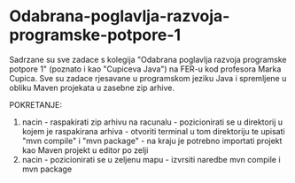 # Odabrana-poglavlja-razvoja-programske-potpore-1

Sadrzane su sve zadace s kolegija "Odabrana poglavlja razvoja programske potpore 1" (poznato i kao "Cupiceva Java") na FER-u kod profesora Marka Cupica.
Sve su zadace rjesavane u programskom jeziku Java i spremljene u obliku Maven projekata u zasebne zip arhive.

POKRETANJE:
  1. nacin
    - raspakirati zip arhivu na racunalu
    - pozicionirati se u direktorij u kojem je raspakirana arhiva
    - otvoriti terminal u tom direktoriju te upisati "mvn compile" i "mvn package"
    - na kraju je potrebno importati projekt kao Maven projekt u editor po zelji
  2. nacin
    - pozicionirati se u zeljenu mapu
    - izvrsiti naredbe mvn compile i mvn package
